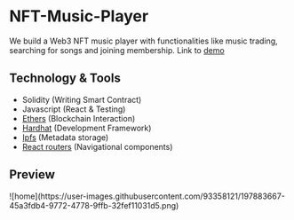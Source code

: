 ﻿# NFT-Music-Player
We build a Web3 NFT music player with functionalities like music trading, searching for songs and joining membership.
Link to [demo](https://www.youtube.com/watch?v=FsixRtyymDc)

## Technology & Tools
- Solidity (Writing Smart Contract)
- Javascript (React & Testing)
- [Ethers](https://docs.ethers.io/v5/) (Blockchain Interaction)
- [Hardhat](https://hardhat.org/) (Development Framework)
- [Ipfs](https://ipfs.io/) (Metadata storage)
- [React routers](https://v5.reactrouter.com/) (Navigational components)

## Preview
<picture>
![home](https://user-images.githubusercontent.com/93358121/197883667-45a3fdb4-9772-4778-9ffb-32fef11031d5.png)
</picture>

